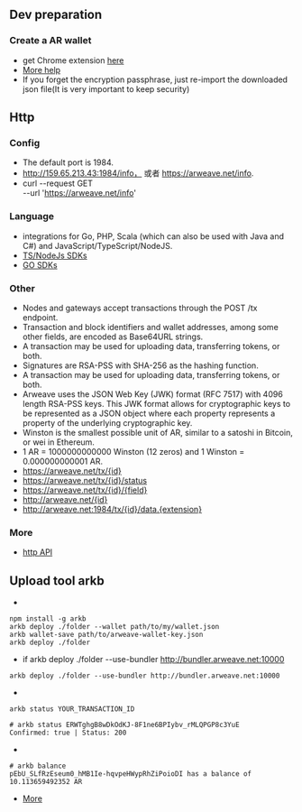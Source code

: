 ## Dev preparation

### Create a AR wallet
+ get Chrome extension [here](https://chrome.google.com/webstore/detail/arweave/iplppiggblloelhoglpmkmbinggcaaoc)
+ [More help](https://docs.arweave.org/info/wallets/arweave-web-extension-wallet)
+ If you forget the encryption passphrase, just re-import the downloaded json file(It is very important to keep security)
## Http
### Config
+ The default port is 1984.
+  http://159.65.213.43:1984/info， 或者 https://arweave.net/info.
+ curl --request GET \
  --url 'https://arweave.net/info'
### Language
+ integrations for Go, PHP, Scala (which can also be used with Java and C#) and JavaScript/TypeScript/NodeJS. 
+ [TS/NodeJs SDKs](https://github.com/ArweaveTeam/arweave-js)
+ [GO SDKs](https://github.com/everFinance/goar) 

### Other
+ Nodes and gateways accept transactions through the POST /tx endpoint. 
+ Transaction and block identifiers and wallet addresses, among some other fields, are encoded as Base64URL strings.
+ A transaction may be used for uploading data, transferring tokens, or both.
+ Signatures are RSA-PSS with SHA-256 as the hashing function.
+ A transaction may be used for uploading data, transferring tokens, or both.
+ Arweave uses the JSON Web Key (JWK) format (RFC 7517) with 4096 length RSA-PSS keys. This JWK format allows for cryptographic keys to be represented as a JSON object where each property represents a property of the underlying cryptographic key.
+ Winston is the smallest possible unit of AR, similar to a satoshi in Bitcoin, or wei in Ethereum.
+ 1 AR = 1000000000000 Winston (12 zeros) and 1 Winston = 0.000000000001 AR.
+ https://arweave.net/tx/{id}
+ https://arweave.net/tx/{id}/status
+ https://arweave.net/tx/{id}/{field}
+ http://arweave.net/{id}
+ http://arweave.net:1984/tx/{id}/data.{extension}

### More
+ [http API](https://docs.arweave.org/developers/server/http-api)

## Upload tool arkb
+ 
```
npm install -g arkb
arkb deploy ./folder --wallet path/to/my/wallet.json
arkb wallet-save path/to/arweave-wallet-key.json
arkb deploy ./folder
```
+ if arkb deploy ./folder --use-bundler http://bundler.arweave.net:10000
```
arkb deploy ./folder --use-bundler http://bundler.arweave.net:10000
```
+ 
```
arkb status YOUR_TRANSACTION_ID

# arkb status ERWTghgB8wDkOdKJ-8F1ne6BPIybv_rMLQPGP8c3YuE
Confirmed: true | Status: 200
```
+ 
```
# arkb balance
pEbU_SLfRzEseum0_hMB1Ie-hqvpeHWypRhZiPoioDI has a balance of 10.113659492352 AR
```
+ [More](https://docs.arweave.org/developers/tools/textury-arkb)